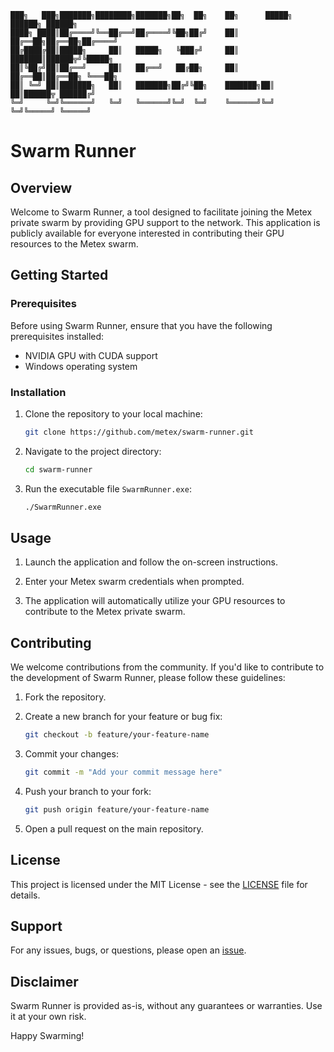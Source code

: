     ███╗   ███╗███████╗████████╗███████╗██╗  ██╗    ██╗      █████╗ ██████╗ ██████╗
    ████╗ ████║██╔════╝╚══██╔══╝██╔════╝╚██╗██╔╝    ██║     ██╔══██╗██╔══██╗██╔════╝
    ██╔████╔██║█████╗     ██║   █████╗   ╚███╔╝     ██║     ███████║██████╦╝╚█████╗
    ██║╚██╔╝██║██╔══╝     ██║   ██╔══╝   ██╔██╗     ██║     ██╔══██║██╔══██╗ ╚═══██╗
    ██║ ╚═╝ ██║███████╗   ██║   ███████╗██╔╝╚██╗    ███████╗██║  ██║██████╦ ██████╔╝
    ╚═╝     ╚═╝╚══════╝   ╚═╝   ╚══════╝╚═╝  ╚═╝    ╚══════╝╚═╝  ╚═╝╚═════╝ ╚═════╝
# Swarm Runner

## Overview

Welcome to Swarm Runner, a tool designed to facilitate joining the Metex private swarm by providing GPU support to the network. This application is publicly available for everyone interested in contributing their GPU resources to the Metex swarm.

## Getting Started

### Prerequisites

Before using Swarm Runner, ensure that you have the following prerequisites installed:

- NVIDIA GPU with CUDA support
- Windows operating system

### Installation

1. Clone the repository to your local machine:

   ```bash
   git clone https://github.com/metex/swarm-runner.git
   ```

2. Navigate to the project directory:

   ```bash
   cd swarm-runner
   ```

3. Run the executable file `SwarmRunner.exe`:

   ```bash
   ./SwarmRunner.exe
   ```

## Usage

1. Launch the application and follow the on-screen instructions.

2. Enter your Metex swarm credentials when prompted.

3. The application will automatically utilize your GPU resources to contribute to the Metex private swarm.

## Contributing

We welcome contributions from the community. If you'd like to contribute to the development of Swarm Runner, please follow these guidelines:

1. Fork the repository.

2. Create a new branch for your feature or bug fix:

   ```bash
   git checkout -b feature/your-feature-name
   ```

3. Commit your changes:

   ```bash
   git commit -m "Add your commit message here"
   ```

4. Push your branch to your fork:

   ```bash
   git push origin feature/your-feature-name
   ```

5. Open a pull request on the main repository.

## License

This project is licensed under the MIT License - see the [LICENSE](LICENSE) file for details.

## Support

For any issues, bugs, or questions, please open an [issue](https://github.com/metex/swarm-runner/issues).

## Disclaimer

Swarm Runner is provided as-is, without any guarantees or warranties. Use it at your own risk.

Happy Swarming!
